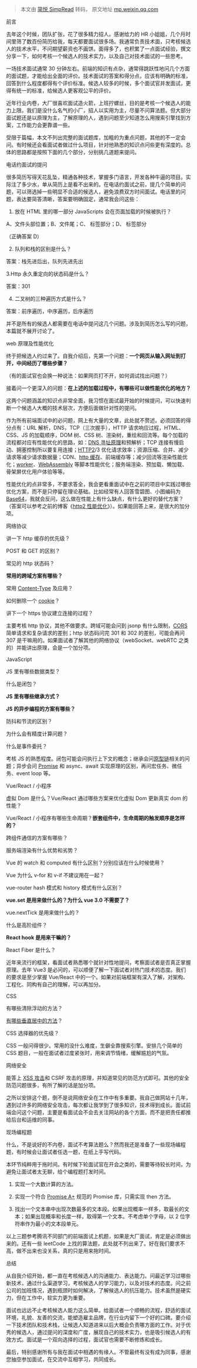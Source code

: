 > 本文由 [简悦 SimpRead](http://ksria.com/simpread/) 转码， 原文地址 [mp.weixin.qq.com](https://mp.weixin.qq.com/s/c1lldMGkTSQfec888mrDyA)

前言

去年这个时候，团队扩张，花了很多精力招人。感谢给力的 HR 小姐姐，几个月时间里筛了数百份简历给我，每天都要面试很多场。我通常负责技术面，只考核候选人的技术水平，不问期望薪资也不画饼。面得多了，也积累了一点面试经验，撰文分享一下，如何考核一个候选人的技术实力，以及自己对技术面试的一些思考。

一场技术面试通常 30 分钟左右。前端的知识有点杂，通常得跳跃性地问几个方面的面试题，才能给出全面的评价。技术面试的答案和得分点，应该有明确的标准，回答到什么程度都得有个评价标准。候选人较多的时候，多个面试官并发面试，更得有统一的标准，给候选人更客观公平的评价。

近年行业内卷，大厂很喜欢面试造火箭，上班拧螺丝，目的是考核一个候选人的能力上限。我们是没什么名气的小厂，招人以实用为主，尽量不问算法题。但大部分面试题还是以原理为主，了解原理的人，遇到问题至少知道怎么用搜索引擎找到方案，工作能力会更靠谱一些。

受限于篇幅，本文不列出完整的面试题库，加粗的为重点问题，其他的不一定会问。有时候还会看面试者做过什么项目，针对他熟悉的知识点问些更有深度的。总体的思路都是按照下面的几个部分，分别挑几道题来提问。

电话约面试的提问

很多简历写得天花乱坠，精通各种技术，掌握多门语言，开发各种牛逼的项目。实际注了多少水，单从简历上是看不出来的。在电话约面试之前，提几个简单的问题，可以筛选掉一些明显不合适的候选人，避免浪费双方时间面试。电话里的问题，表达要简答清晰，答案要明确固定，通常我会问这些：

1. 放在 HTML 里的哪一部分 JavaScripts 会在页面加载的时候被执行？

A、文件头部位置；B、文件尾；C、<head> 标签部分；D、<body > 标签部分

（正确答案 D）

2. 队列和栈的区别是什么？

答案：栈先进后出，队列先进先出

3.Http 永久重定向的状态码是什么？

答案：301

4. 二叉树的三种遍历方式是什么？

答案：前序遍历，中序遍历，后序遍历

并不是所有的候选人都需要在电话中提问这几个问题。涉及到简历怎么写的问题，本篇就不展开讨论了。

web 原理及性能优化

终于把候选人约过来了。自我介绍后，先第一个问题：**一个网页从输入网址到打开，中间经历了哪些步骤？**

（有的面试官也会换一种说法：如果网页打不开，如何调试找出问题？）

接着问一个更深入的问题：**在上述的加载过程中，有哪些可以做性能优化的地方？**

这两个问题涵盖的知识点非常全面，我习惯在面试最开始的时候提问，可以快速判断一个候选人大概的技术层次，方便后面做针对性的提问。

作为所有前端面试中的必问题，网上有大量的文章，此处就不赘述。必须回答的得分点有：URL 解析，DNS，TCP（三次握手），HTTP 请求响应过程，HTML、CSS、JS 的加载顺序，DOM 树、CSS 树、渲染树，重绘和回流等。每个加载的流程都对应有性能优化的思路，如：[DNS 寻址原理](http://mp.weixin.qq.com/s?__biz=MjM5NTQ1MTc4MQ==&mid=2247483926&idx=1&sn=01a15b69b7e4f396b515aaa51030a591&chksm=a6f904fc918e8dea6016a79e6b73f5702d7c8b30b6cf6f52bf4e796263e40f77aacdb9c20093&scene=21#wechat_redirect)和预解析；TCP 连接有慢启动、拥塞控制所以要复用连接；[HTTP2](http://mp.weixin.qq.com/s?__biz=MjM5NTQ1MTc4MQ==&mid=2247483865&idx=1&sn=5e87a857e3c9100ff40f574aa195b84a&chksm=a6f90733918e8e25f1a9964e2aad66248bb5cc21c9ae323281494207cbc01899f78116bb30fe&scene=21#wechat_redirect)/3 优化请求效率；资源压缩、合并、减少请求等减少请求数据量；CDN、[http 缓存](http://mp.weixin.qq.com/s?__biz=MjM5NTQ1MTc4MQ==&mid=2247483814&idx=1&sn=5a248799ec6cca750b26cfd575406313&chksm=a6f9074c918e8e5a98a8b2c3a783d65010c36c084b385bf720892726c2901932bf1f3ae3c9f1&scene=21#wechat_redirect)、前端缓存等；减少回流等渲染性能优化；[worker](http://mp.weixin.qq.com/s?__biz=MjM5NTQ1MTc4MQ==&mid=2247483708&idx=1&sn=58470529d080c25e29141a4a5b4a6940&chksm=a6f907d6918e8ec0197dffee482988a41872bacb76fd307e9fc0b8de491f7aaef347ca2d6c81&scene=21#wechat_redirect)、[WebAssembly](http://mp.weixin.qq.com/s?__biz=MjM5NTQ1MTc4MQ==&mid=2247483703&idx=1&sn=ce77ec00e28378f9dbe7bef39f14433b&chksm=a6f907dd918e8ecb36c178974db1b17ed3309a943d65f55f4ed9b0d85cf6ea994dd93d4607c4&scene=21#wechat_redirect) 等脚本性能优化；服务端渲染、预加载、懒加载、骨架屏优化用户体验等等。

性能优化的点非常多，不要求答全，我会更看重面试中在之前的项目中实践过哪些优化方案，而不是只停留在理论基础。比如经常有人回答雪碧图、小图编码为 [Base64](http://mp.weixin.qq.com/s?__biz=MjM5NTQ1MTc4MQ==&mid=2247483720&idx=1&sn=3b4b49643677864959ca65673c4128e3&chksm=a6f907a2918e8eb4379a55eaf3ecf359ed67fdf7c2579d78d8458c51a5eeff9f2a9b47661ee4&scene=21#wechat_redirect)，我就会反问，这么做在性能上有什么缺点，有什么更好的替代方案？（答案可以参考之前的博客《[http2 性能优化](http://mp.weixin.qq.com/s?__biz=MjM5NTQ1MTc4MQ==&mid=2247483865&idx=1&sn=5e87a857e3c9100ff40f574aa195b84a&chksm=a6f90733918e8e25f1a9964e2aad66248bb5cc21c9ae323281494207cbc01899f78116bb30fe&scene=21#wechat_redirect)》）。如果能回答上来，是很大的加分项。

网络协议

讲一下 http 缓存的优先级？

POST 和 GET 的区别？

常见的 http 状态码？

**常用的跨域方案有哪些？**  

常用 [Content-Type](http://mp.weixin.qq.com/s?__biz=MjM5NTQ1MTc4MQ==&mid=2247483777&idx=1&sn=6c499619d155cc7c05460236664289d0&chksm=a6f9076b918e8e7d6ae8c65e1e51efa24e2254e2054c6263928fac8c221d4810808d7929e6a8&scene=21#wechat_redirect) 及应用？  

如何删除一个 [cookie](http://mp.weixin.qq.com/s?__biz=MjM5NTQ1MTc4MQ==&mid=2247483727&idx=1&sn=78969291b5221512349091a7c76cf4cf&chksm=a6f907a5918e8eb3644524fa21cfea079d2175098296403f8184ead7704b216e63deb12a3509&scene=21#wechat_redirect)？

讲下一个 https 协议建立连接的过程？

主要考核 http 协议，其他不做要求。跨域可能会问到 jsonp 有什么限制，[CORS](http://mp.weixin.qq.com/s?__biz=MjM5NTQ1MTc4MQ==&mid=2247483802&idx=1&sn=6eb65508c965649295d3c47dc90961ab&chksm=a6f90770918e8e66b5e2a6a8e8425c967ddff14bbd5adc8c0f4163b93eb4fcb917d79e083b37&scene=21#wechat_redirect) 简单请求和复杂请求的差别；http 状态码问完 301 和 302 的差别，可能会再问 307 是干嘛用的。如果面试者了解其他的网络协议（webSocket、webRTC 之类的）并能讲出原理，会是一个加分项。

JavaScript

JS 里有哪些数据类型？

什么是闭包？

**JS 里有哪些继承方式？**

**JS 的异步编程的方案有哪些？**

防抖和节流的区别？

为什么会有精度计算问题？

什么是事件委托？

考核 JS 的熟悉程度。闭包可能会问执行上下文的概念；继承会问[原型链](http://mp.weixin.qq.com/s?__biz=MjM5NTQ1MTc4MQ==&mid=2247483919&idx=1&sn=d2e4bd57e926845f0acc4b50f632423f&chksm=a6f904e5918e8df310cf392a0d6a9cd22ea3b3720d5aef4cfe9714e22c15e81b8180dccecbb4&scene=21#wechat_redirect)相关的问题；异步会问 [Promise](http://mp.weixin.qq.com/s?__biz=MjM5NTQ1MTc4MQ==&mid=2247483771&idx=1&sn=e68b848d205007eabd6192ff64fff10c&chksm=a6f90791918e8e871cdb4598573fa876217742943d176e5c005644485d12b3f35ab8f2fe45f4&scene=21#wechat_redirect) 和 async、await 实现原理的区别，再问宏任务、微任务、event loop 等。

Vue/React / 小程序

虚拟 Dom 是什么？Vue/React 通过哪些方案来优化虚拟 Dom 更新真实 dom 的性能？

Vue/React / 小程序有哪些生命周期？**嵌套组件中，生命周期的触发顺序是怎样的？**

跨组件通信的方案有哪些？

服务端渲染有什么优势和劣势？

Vue 的 watch 和 computed 有什么区别？分别应该在什么时候使用？

Vue 为什么 v-for 和 v-if 不建议⽤在⼀起？

vue-router hash 模式和 history 模式有什么区别？

**vue.set 是用来做什么的？为什么 vue 3.0 不需要了？**

vue.nextTick 是用来做什么的？

什么是高阶组件？

**React hook 是用来干嘛的？**

React Fiber 是什么？

近年来流行的框架，看面试者熟悉哪个就针对性地提问，考察面试者是否真正掌握原理。去年 Vue3 是必问的，可以顺便了解一下面试者对热门技术的态度。我们的要求是至少掌握 Vue/React 中的一个。如果对前端框架有深入了解，对架构、工程化、同构有自己的理解，可以再加分。

CSS

有哪些清除浮动的方法？

[有哪些垂直居中的方法](http://mp.weixin.qq.com/s?__biz=MjM5NTQ1MTc4MQ==&mid=2247483688&idx=1&sn=14a378357e0fb514195ce20da055eddd&chksm=a6f907c2918e8ed4ee99a6b1552337b072a25d8722cb9f7e019370dc86eb5de8a07fe3bf3c81&scene=21#wechat_redirect)？

CSS 选择器的优先级？

CSS 一般问得很少。常用的没什么难度，生僻全靠搜索引擎。安排几个简单的 CSS 题目，一般在面试者过度紧张时，用来调节情绪，缓解尴尬的气氛。

网络安全

能答上 [XSS 攻击](http://mp.weixin.qq.com/s?__biz=MjM5NTQ1MTc4MQ==&mid=2247483893&idx=1&sn=32f4eccbe46bfa094c2b1590511102a3&chksm=a6f9071f918e8e09a8ed07d0009f5df63717a7f2be4f4d8cbdf5f555e39e582b1358e81e3bc4&scene=21#wechat_redirect)和 CSRF 攻击的原理，并知道常见的防范方式即可。其他的安全防范问题很多，有所了解的话是加分项。

之所以安排这个题，倒不是说网络安全在工作中有多重要。我自己做网站十几年，遇到过许多的网络安全攻击，每次都让我学到了很多知识，技术得到成长。面试前端会问这个问题，主要是看面试会不会去关注网站的各个方面，而不是把责任都推给后台和运维的同事。

现场编程题

什么，不是说好的不内卷，面试不考算法题么？然而我还是准备了一些现场编程题，有时候会让面试者任选一题，在纸上手写代码。

本环节纯粹用于拖时间。有时候下轮面试官在开会之类的，需要等待较长时间，为避免让面试者太无聊，给个编程题打发时间。

1.  实现一个大数计算的方法。
    
2.  实现一个符合 [Promise A+](http://mp.weixin.qq.com/s?__biz=MjM5NTQ1MTc4MQ==&mid=2247483771&idx=1&sn=e68b848d205007eabd6192ff64fff10c&chksm=a6f90791918e8e871cdb4598573fa876217742943d176e5c005644485d12b3f35ab8f2fe45f4&scene=21#wechat_redirect) 规范的 Promise 库，只需实现 then 方法。
    
3.  找出一个文本串中出现次数最多的文本段。如果出现概率一样多，取最长的文本；如果出现概率和长度一样，取得第一个文本。不考虑单个字母，以 2 位字符串作为最小的文本段单元。
    

以上三题参考腾讯不同部门的前端面试上机题，如果是大厂面试，肯定是必须做出来的。还有一些 leetCode 上找的算法题，此处就不列出来了。好在我们要求不高，做不出来也没关系，真的只是用来拖时间。

总结

从自我介绍开始，都一直在考核候选人的沟通能力、表达能力。问最近学习过哪些新技术，通过什么渠道学习，考核候选人的学习能力，以及对技术的态度。问之前公司的加班情况，遇到瓶颈时如何解决，了解候选人的抗压能力。技术虽然是硬实力，但在工作中，软实力更为重要。

面试也远远不止考核候选人能力这么简单。给面试者一个顺畅的流程，舒适的面试环境，礼貌、友善的交流，能塑造雇主品牌，在行业内留下一个好的口碑。要介绍一下技术团队和技术栈，让候选人知道进来以后大概会负责哪方面的工作。对于优秀的候选人，通过提问的深度和广度，展现自己的技术实力，也是吸引候选人的有效方式。面试是一个双向选择的过程，面试官也需要不断修炼和成长。

最后，特别感谢所有与我在面试中相遇的有缘人。不管最终有没有成为同事，感谢您抽空参加面试，在交流中互相学习，共同成长。